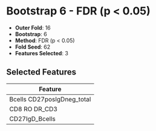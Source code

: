 # Bootstrap 6 - FDR (p < 0.05)

- **Outer Fold**: 16
- **Bootstrap**: 6
- **Method**: FDR (p < 0.05)
- **Fold Seed**: 62
- **Features Selected**: 3

## Selected Features

| Feature |
|---------|
| Bcells CD27posIgDneg_total |
| CD8 RO DR_CD3 |
| CD27IgD_Bcells |
